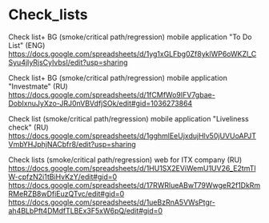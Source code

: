 # Check_lists

Check list+ BG (smoke/critical path/regression) mobile application "To Do List" (ENG)
https://docs.google.com/spreadsheets/d/1yg1xGLFbg0Zf8yklWP6oWKZl_CSyu4jIyRjsCyIvbsI/edit?usp=sharing

Check list+ BG (smoke/critical path/regression) mobile application "Investmate" (RU)
https://docs.google.com/spreadsheets/d/1fCMfWo9IFV7gbae-DobIxnuJyXzo-JRJ0nVBVdfjSOk/edit#gid=1036273864

Check list (smoke/critical path/regression) mobile application "Liveliness check" (RU)
https://docs.google.com/spreadsheets/d/1gghmlEeUjxdujHlv50jUVUoAPJTVmbYHJphjNACbfr8/edit?usp=sharing

Check lists (smoke/critical path/regression) web for ITX company (RU)
https://docs.google.com/spreadsheets/d/1HU1SX2EViWemU1UV26_E2tmTlW-cpfzN2i1tBiHvKzY/edit#gid=0
https://docs.google.com/spreadsheets/d/17RWRlueABwT79WwgeR2f1DkRmRMeRZB8wDfiEuzQTvc/edit#gid=0
https://docs.google.com/spreadsheets/d/1ueBzRnA5VWsPtgr-ah4BLbPft4DMdfTLBEx3F5xW6pQ/edit#gid=0
